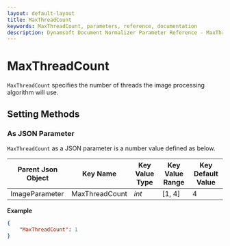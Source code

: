 ```yaml
---
layout: default-layout
title: MaxThreadCount
keywords: MaxThreadCount, parameters, reference, documentation
description: Dynamsoft Document Normalizer Parameter Reference - MaxThreadCount
---
```


# MaxThreadCount

`MaxThreadCount` specifies the number of threads the image processing algorithm will use.

## Setting Methods

### As JSON Parameter

`MaxThreadCount` as a JSON parameter is a number value defined as below.

| Parent Json Object | Key Name | Key Value Type | Key Value Range | Key Default Value |
| ------------------ | -------- | -------------- | ----------- | ------------- |
| ImageParameter | MaxThreadCount | *int* | [1, 4] | 4 |

**Example**

```json
{
    "MaxThreadCount": 1
}
```
